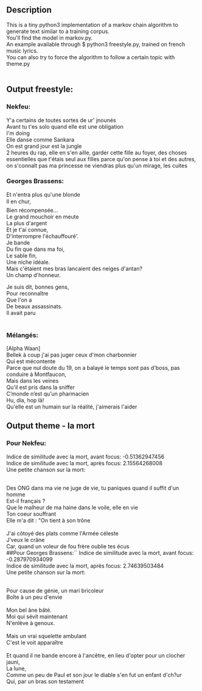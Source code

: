 ## Description

This is a tiny python3 implementation of a markov chain algorithm to generate text similar to a training corpus.<br>
You'll find the model in markov.py.<br>
An example available through $ python3 freestyle.py, trained on french music lyrics.<br>
You can also try to force the algorithm to follow a certain topic with theme.py<br><br>


## Output freestyle:

### Nekfeu:

 Y'a certains de toutes sortes de ur' jnounés <br>
 Avant tu t'es solo quand elle est une obligation<br>
 I'm doing<br>
 Elle danse comme Sankara<br>
 On est grand jour est la jungle<br>
 2 heures du rap, elle en s'en aille, garder cette fille au foyer, des choses essentielles que t'étais seul aux filles parce qu'on pense à toi et des autres, on s'connaît pas ma princesse ne viendras plus qu'un mirage, les cuites<br>


### Georges Brassens:

 Et n'entra plus qu'une blonde<br>
 Il en chur,<br>
 Bien récompensée...<br>
 Le grand mouchoir en meute<br>
 La plus d'argent<br>
 Et je t'ai connue,<br>
 D'interrompre l'échauffouré'.<br>
 Je bande<br>
 Du fin que dans ma foi,<br>
 Le sable fin,<br>
 Une niche idéale.<br>
 Mais c'étaient mes bras lancaient des neiges d'antan?<br>
 Un champ d'honneur.<br>

Je suis dit, bonnes gens,<br>
Pour reconnaître<br>
Que l'on a<br>
De beaux assassinats.<br>
Il avait paru<br>
<br>

### Mélangés:

 [Alpha Waan]<br>
 Bellek à coup j'ai pas juger ceux d'mon charbonnier<br>
 Qui est mécontente<br>
 Parce que nul doute du 19, on a balayé le temps sont pas d'boss, pas conduire à Montfaucon,<br>
 Mais dans les veines<br>
 Qu'il est pris dans la sniffer<br>
 C’monde n’est qu’un pharmacien<br>
 Hu, dia, hop là!<br>
 Qu'elle est un humain sur la réalité, j'aimerais l'aider<br>

## Output theme - la mort

### Pour Nekfeu:
Indice de similitude avec la mort, avant focus:
-0.51362947456<br>
Indice de similitude avec la mort, après focus:
2.15564268008<br>
Une petite chanson sur la mort:<br><br>

 Des ONG dans ma vie ne juge de vie, tu paniques quand il suffit d'un homme<br>
 Est-il français ?<br>
 Que le malheur de ma haine dans le voile, elle en vie<br>
 Ton coeur souffrant<br>
 Elle m'a dit : "On tient à son trône<br>
<br>
J'ai côtoyé des plats comme l'Armée céleste<br>
 J’veux le crâne<br>
 Car, quand un voleur de fou frère oublie tes écus<br>
##Pour Georges Brassens:``
Indice de similitude avec la mort, avant focus:
-0.287970934099<br>
Indice de similitude avec la mort, après focus:
2.74639503484<br>
Une petite chanson sur la mort:<br><br>

 Pour cause de génie, un mari bricoleur<br>
Boîte à un peu d'envie<br>
<br>
Mon bel âne bâté.<br>
Moi qui sévit maintenant<br>
N'enlève à genoux.<br>
<br>
Mais un vrai squelette ambulant<br>
C'est le voit apparaître<br>
<br>
Et quand il ne bande encore à l'ancêtre, en lieu d'opter pour un clocher jauni,<br>
La lune,<br>
Comme un peu de Paul et son jour le diable s'en fut un enfant d'ch?ur<br>
Qui, par un bras son testament<br>
